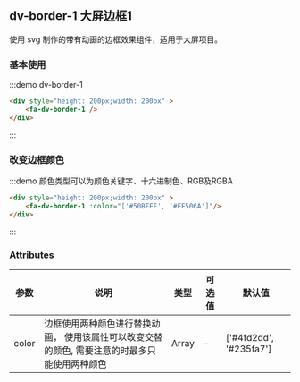 ## dv-border-1 大屏边框1
使用 svg 制作的带有动画的边框效果组件，适用于大屏项目。

### 基本使用
:::demo dv-border-1
```html
<div style="height: 200px;width: 200px" >
    <fa-dv-border-1 />
</div>
```
:::

### 改变边框颜色
:::demo 颜色类型可以为颜色关键字、十六进制色、RGB及RGBA
```html
<div style="height: 200px;width: 200px" >
    <fa-dv-border-1 :color="['#50BFFF', '#FF506A']"/>
</div>
```
:::

### Attributes
| 参数      | 说明    | 类型      | 可选值       | 默认值   |
|---------- |-------- |---------- |-------------  |-------- |
| color     | 边框使用两种颜色进行替换动画， 使用该属性可以改变交替的颜色, 需要注意的时最多只能使用两种颜色   | Array  |  -            |    ['#4fd2dd', '#235fa7']     |
